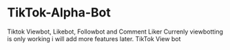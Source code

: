 # TikTok-Alpha-Bot
Tiktok Viewbot, Likebot, Followbot and Comment Liker Currenly viewbotting is only working i will add more features later. TikTok View bot
